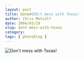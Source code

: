 ```yaml
---
layout: post
title: Don&#039;t mess with Texas!
author: Chris Metcalf
date: 2004/03/18
slug: dont-mess-with-texas
category: 
tags: [ photoblog ]
---
```


<img src="/uploads//Set67_04_01.jpg" alt="Don't mess with Texas!" />
